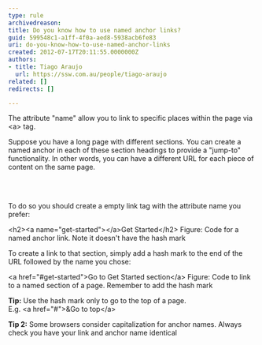 ```yaml
---
type: rule
archivedreason: 
title: Do you know how to use named anchor links?
guid: 599548c1-a1ff-4f0a-aed8-5938acb6fe83
uri: do-you-know-how-to-use-named-anchor-links
created: 2012-07-17T20:11:55.0000000Z
authors:
- title: Tiago Araujo
  url: https://ssw.com.au/people/tiago-araujo
related: []
redirects: []

---
```



<p>The attribute &quot;name&quot; allow you to link to specific places within the page via &lt;a&gt; tag.</p>
<p>Suppose you have a long page with different sections. You can create a named anchor in each of these section headings to provide a &quot;jump-to&quot; functionality. In other words, you can have a different URL for each piece of content on the same page.</p>

<br><excerpt class='endintro'></excerpt><br>
<p>To do so you should create a empty link tag with the attribute name you prefer&#58;</p>
<span class="ms-rteCustom-CodeArea">
&lt;h2&gt;&lt;a name=&quot;get-started&quot;&gt;&lt;/a&gt;Get Started&lt;/h2&gt;
</span>
<span class="ms-rteCustom-FigureNormal">Figure&#58; Code for a named anchor link. Note it doesn't have the hash mark </span>
<p>To create a link to that section, simply add a hash mark to the end of the URL followed by the name you chose&#58;</p>
<span class="ms-rteCustom-CodeArea">
&lt;a href=&quot;#get-started&quot;&gt;Go to Get Started section&lt;/a&gt;
</span>
<span class="ms-rteCustom-FigureNormal">Figure&#58; Code to link to a named section of a page. Remember to add the hash mark</span>
<div class="ms-rteCustom-GreyBox">
<p><strong>Tip&#58;</strong> Use the hash mark only to go to the top of a page.&#160;<br>E.g. &lt;a href=&quot;#&quot;&gt;&amp;Go to top&lt;/a&gt;</p>
</div>
<div class="ms-rteCustom-GreyBox">
<p><strong>Tip 2&#58;</strong> Some browsers consider capitalization for anchor names. Always check you have your link and anchor name identical</p>
</div>



